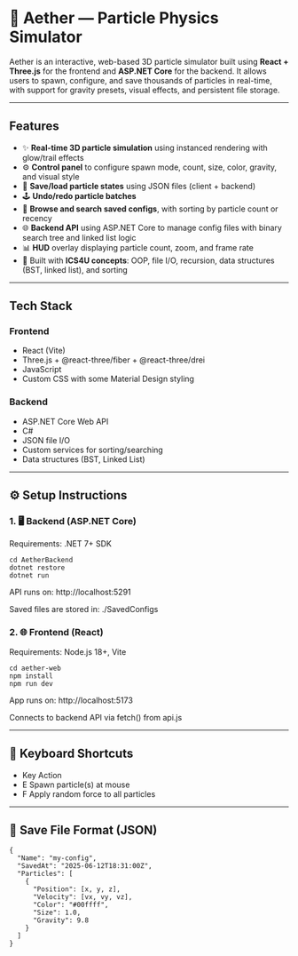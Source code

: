 # 🌌 Aether — Particle Physics Simulator

Aether is an interactive, web-based 3D particle simulator built using **React + Three.js** for the frontend and **ASP.NET Core** for the backend. It allows users to spawn, configure, and save thousands of particles in real-time, with support for gravity presets, visual effects, and persistent file storage.

---

## Features

- ✨ **Real-time 3D particle simulation** using instanced rendering with glow/trail effects
- ⚙️ **Control panel** to configure spawn mode, count, size, color, gravity, and visual style
- 💾 **Save/load particle states** using JSON files (client + backend)
- 🕹️ **Undo/redo particle batches**
- 📂 **Browse and search saved configs**, with sorting by particle count or recency
- 🌐 **Backend API** using ASP.NET Core to manage config files with binary search tree and linked list logic
- 📊 **HUD** overlay displaying particle count, zoom, and frame rate
- 🧪 Built with **ICS4U concepts**: OOP, file I/O, recursion, data structures (BST, linked list), and sorting

---

## Tech Stack

### Frontend
- React (Vite)
- Three.js + @react-three/fiber + @react-three/drei
- JavaScript 
- Custom CSS with some Material Design styling

### Backend
- ASP.NET Core Web API
- C#
- JSON file I/O
- Custom services for sorting/searching
- Data structures (BST, Linked List)

---

## ⚙️ Setup Instructions

### 1. 🖥️ Backend (ASP.NET Core)
Requirements: .NET 7+ SDK

```
cd AetherBackend
dotnet restore
dotnet run
```
API runs on: http://localhost:5291

Saved files are stored in: ./SavedConfigs

### 2. 🌐 Frontend (React)
Requirements: Node.js 18+, Vite

```
cd aether-web
npm install
npm run dev
```
App runs on: http://localhost:5173

Connects to backend API via fetch() from api.js

---

## 🚀 Keyboard Shortcuts
- Key	Action
- E	Spawn particle(s) at mouse
- F	Apply random force to all particles

---

## 📁 Save File Format (JSON)
```
{
  "Name": "my-config",
  "SavedAt": "2025-06-12T18:31:00Z",
  "Particles": [
    {
      "Position": [x, y, z],
      "Velocity": [vx, vy, vz],
      "Color": "#00ffff",
      "Size": 1.0,
      "Gravity": 9.8
    }
  ]
}
```
